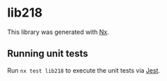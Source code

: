 # lib218

This library was generated with [Nx](https://nx.dev).


## Running unit tests

Run `nx test lib218` to execute the unit tests via [Jest](https://jestjs.io).


